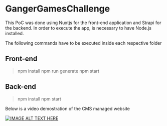 # GangerGamesChallenge

This PoC was done using Nuxtjs for the front-end application and Strapi for the backend. In order to execute the app, is necessary to have Node.js installed.

The following commands have to be executed inside each respective folder

## Front-end
> npm install
> npm run generate
> npm start

## Back-end
> npm install
> npm start

Below is a video demostration of the CMS managed website

[![IMAGE ALT TEXT HERE](https://img.youtube.com/vi/FKo7H4A07bM/0.jpg)](https://www.youtube.com/watch?v=FKo7H4A07bM)
